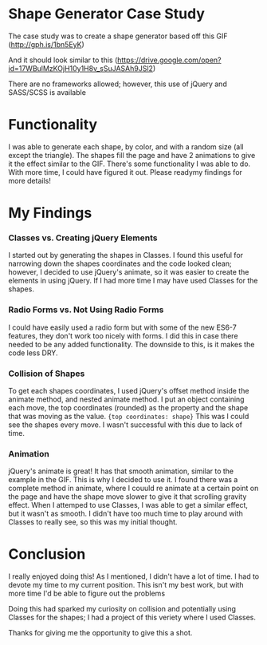 # Shape Generator Case Study

The case study was to create a shape generator based off this GIF
(http://gph.is/1bn5EyK)

And it should look similar to this
(https://drive.google.com/open?id=17WBulMzKOjH10y1H8v_sSuJASAh9JSl2)

There are no frameworks allowed; however, this use of jQuery and SASS/SCSS is available

# Functionality
I was able to generate each shape, by color, and with a random size (all except the triangle). The shapes fill the page and have 2 animations to give it the effect similar to the GIF. There's some functionality I was able to do. With more time, I could have figured it out. Please readymy findings for more details!

# My Findings

### Classes vs. Creating jQuery Elements
I started out by generating the shapes in Classes. I found this useful for narrowing down the shapes coordinates and the code looked clean; however, I decided to use jQuery's animate, so it was easier to create the elements in using jQuery. If I had more time I may have used Classes for the shapes.

### Radio Forms vs. Not Using Radio Forms
I could have easily used a radio form but with some of the new ES6-7 features, they don't work too nicely with forms. I did this in case there needed to be any added functionality. The downside to this, is it makes the code less DRY.

### Collision of Shapes
To get each shapes coordinates, I used jQuery's offset method inside the animate method, and nested animate method. I put an object containing each move, the top coordinates (rounded) as the property and the shape that was moving as the value.
```{top coordinates: shape}```
This was I could see the shapes every move. I wasn't successful with this due to lack of time. 

### Animation
jQuery's animate is great! It has that smooth animation, similar to the example in the GIF. This is why I decided to use it. I found there was a complete method in animate, where I couuld re animate at a certain point on the page and have the shape move slower to give it that scrolling gravity effect. When I attemped to use Classes, I was able to get a similar effect, but it wasn't as smooth. I didn't have too much time to play around with Classes to really see, so this was my initial thought.

# Conclusion
I really enjoyed doing this! As I mentioned, I didn't have a lot of time. I had to devote my time to my current position. This isn't my best work, but with more time I'd be able to figure out the problems

Doing this had sparked my curiosity on collision and potentially using Classes for the shapes; I had a project of this veriety where I used Classes.

Thanks for giving me the opportunity to give this a shot.